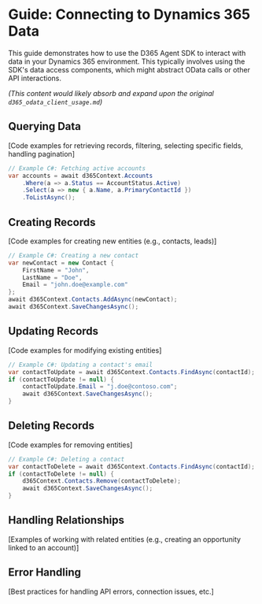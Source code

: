 # Guide: Connecting to Dynamics 365 Data

This guide demonstrates how to use the D365 Agent SDK to interact with data in your Dynamics 365 environment. This typically involves using the SDK's data access components, which might abstract OData calls or other API interactions.

*(This content would likely absorb and expand upon the original `d365_odata_client_usage.md`)*

## Querying Data

[Code examples for retrieving records, filtering, selecting specific fields, handling pagination]

```csharp
// Example C#: Fetching active accounts
var accounts = await d365Context.Accounts
    .Where(a => a.Status == AccountStatus.Active)
    .Select(a => new { a.Name, a.PrimaryContactId })
    .ToListAsync();
```

## Creating Records

[Code examples for creating new entities (e.g., contacts, leads)]

```csharp
// Example C#: Creating a new contact
var newContact = new Contact {
    FirstName = "John",
    LastName = "Doe",
    Email = "john.doe@example.com"
};
await d365Context.Contacts.AddAsync(newContact);
await d365Context.SaveChangesAsync();
```

## Updating Records

[Code examples for modifying existing entities]

```csharp
// Example C#: Updating a contact's email
var contactToUpdate = await d365Context.Contacts.FindAsync(contactId);
if (contactToUpdate != null) {
    contactToUpdate.Email = "j.doe@contoso.com";
    await d365Context.SaveChangesAsync();
}
```

## Deleting Records

[Code examples for removing entities]

```csharp
// Example C#: Deleting a contact
var contactToDelete = await d365Context.Contacts.FindAsync(contactId);
if (contactToDelete != null) {
    d365Context.Contacts.Remove(contactToDelete);
    await d365Context.SaveChangesAsync();
}
```

## Handling Relationships

[Examples of working with related entities (e.g., creating an opportunity linked to an account)]

## Error Handling

[Best practices for handling API errors, connection issues, etc.]
